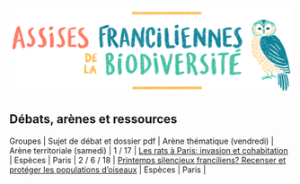 ![Assises Franciliennes de la Biodiversité](media/Titre_AssisesBiodiversiteChouette.jpg)


## Débats, arènes et ressources

Groupes | Sujet de débat et dossier pdf | Arène thématique (vendredi) | Arène territoriale (samedi) |
1 / 17 | [Les rats à Paris: invasion et cohabitation](resources/rats-paris.pdf) | Espèces | Paris |
2 / 6 / 18 | [Printemps silencieux franciliens? Recenser et protéger les populations d’oiseaux](resources/printemps-silencieux-franciliens.pdf) | Espèces | Paris |
